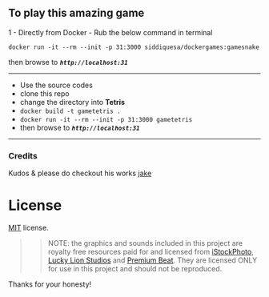## To play this amazing game
1 - Directly from Docker 
    - Rub the below command in terminal
```
docker run -it --rm --init -p 31:3000 siddiquesa/dockergames:gamesnake
```
then browse to  _**`http://localhost:31`**_
<hr>

- Use the source codes
- clone this repo 
- change the directory into **Tetris**
- `docker build -t gametetris .`
- `docker run -it --rm --init -p 31:3000 gametetris`
- then browse to _**`http://localhost:31`**_

<hr>

### Credits
Kudos & please do checkout his works [jake](https://github.com/jakesgordon/javascript-snakes)

License
=======

[MIT](http://en.wikipedia.org/wiki/MIT_License) license.

>> NOTE: the graphics and sounds included in this project are royalty free resources paid
for and licensed from [iStockPhoto](http://istockphoto.com), [Lucky Lion Studios](http://luckylionstudios.com/) and
[Premium Beat](http://www.premiumbeat.com/). They are licensed ONLY for use in this project
and should not be reproduced.

Thanks for your honesty!


